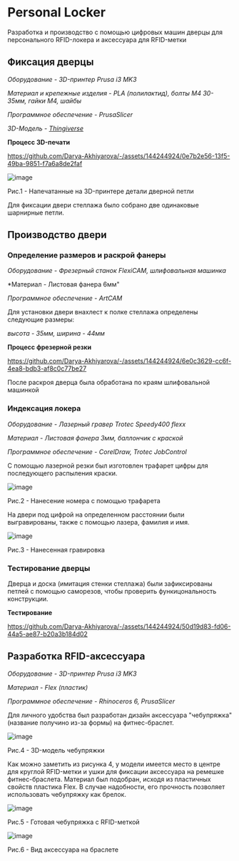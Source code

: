 # Personal Locker
Разработка и производство с помощью цифровых машин дверцы для персонального RFID-локера и аксессуара для RFID-метки

## Фиксация дверцы

*Оборудование - 3D-принтер Prusa i3 MK3*

*Материал и крепежные изделия - PLA (полилактид), болты М4 30-35мм, гайки М4, шайбы*

*Программное обеспечение - PrusaSlicer*

*3D-Модель - [Thingiverse](https://www.thingiverse.com/thing:2401035)*

**Процесс 3D-печати**

https://github.com/Darya-Akhiyarova/-/assets/144244924/0e7b2e56-13f5-49ba-9851-f7a6a8de2faf

![image](photos/детали.jpeg)

Рис.1 - Напечатанные на 3D-принтере детали дверной петли

Для фиксации двери стеллажа было собрано две одинаковые шарнирные петли.

## Производство двери

### Определение размеров и раскрой фанеры

*Оборудование - Фрезерный станок FlexiCAM, шлифовальная машинка*

*Материал - Листовая фанера 6мм"

*Программное обеспечение -  ArtCAM*

Для установки двери внахлест к полке стеллажа определены следующие размеры: 

*высота - 35мм, ширина - 44мм*

**Процесс фрезерной резки**

https://github.com/Darya-Akhiyarova/-/assets/144244924/6e0c3629-cc6f-4ea8-bdb3-af8c0c77be27

После раскроя дверца была обработана по краям шлифовальной машинкой

### Индексация локера

*Оборудование - Лазерный гравер Trotec Speedy400 flexx*

*Материал - Листовая фанера 3мм, баллончик с краской*

*Программное обеспечение -  CorelDraw, Trotec JobControl*

С помощью лазерной резки был изготовлен трафарет цифры для последующего распыления краски.

![image](photos/трафарет.jpeg)

Рис.2 - Нанесение номера с помощью трафарета

На двери под цифрой на определенном расстоянии были выгравированы, также с помощью лазера, фамилия и имя.

![image](photos/гравировка.jpeg)

Рис.3 - Нанесенная гравировка

### Тестирование дверцы

Дверца и доска (имитация стенки стеллажа) были зафиксированы петлей с помощью саморезов, чтобы проверить функицональность конструкции.

**Тестирование**

https://github.com/Darya-Akhiyarova/-/assets/144244924/50d19d83-fd06-44a5-ae87-b20a3b184d02

## Разработка RFID-аксессуара

*Оборудование - 3D-принтер Prusa i3 MK3*

*Материал - Flex (пластик)*

*Программное обеспечение - Rhinoceros 6, PrusaSlicer*

Для личного удобства был разработан дизайн аксессуара "чебупряжка" (название получино из-за формы) на фитнес-браслет. 

![image](CAD/rfid1.jpg)

Рис.4 - 3D-модель чебупряжки

Как можно заметить из рисунка 4, у модели имеется место в центре для круглой RFID-метки и ушки для фиксации аксессуара на ремешке фитнес-браслета.
Материал был подобран, исходя из пластичных свойств пластика Flex. В случае надобности, его прочность позволяет использовать чебупряжку как брелок.

![image](photos/чебупряжка.jpeg)

Рис.5 - Готовая чебупряжка с RFID-меткой

![image](photos/рука.jpeg)

Рис.6 - Вид аксессуара на браслете
